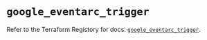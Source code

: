 # `google_eventarc_trigger`

Refer to the Terraform Registory for docs: [`google_eventarc_trigger`](https://registry.terraform.io/providers/hashicorp/google-beta/4.66.0/docs/resources/google_eventarc_trigger).
